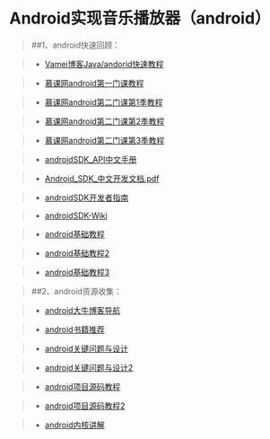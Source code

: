 Android实现音乐播放器（android）
==================

>##1、android快速回顾：

>* [Vamei博客Java/andorid快速教程](http://www.cnblogs.com/vamei/archive/2013/03/31/2991531.html)


>* [慕课网android第一门课教程](http://www.imooc.com/learn/96)

>* [慕课网android第二门课第1季教程](http://www.imooc.com/learn/107)

>* [慕课网android第二门课第2季教程](http://www.imooc.com/learn/142)

>* [慕课网android第二门课第3季教程](http://www.imooc.com/learn/179)


>*  [androidSDK_API中文手册](https://github.com/JamesonHuang/Graduation-Project/tree/master/%E6%8A%80%E6%9C%AF%E9%9A%BE%E7%82%B9%E8%A7%A3%E5%86%B3%E6%96%B9%E6%A1%88/1_2.android%E5%AE%9E%E7%8E%B0%E9%9F%B3%E4%B9%90%E6%92%AD%E6%94%BE%E5%99%A8%EF%BC%88android%EF%BC%89/androidSDK_API%E6%89%8B%E5%86%8C)

>* [Android_SDK_中文开发文档.pdf](https://github.com/JamesonHuang/Graduation-Project/blob/master/%E6%8A%80%E6%9C%AF%E9%9A%BE%E7%82%B9%E8%A7%A3%E5%86%B3%E6%96%B9%E6%A1%88/1_2.android%E5%AE%9E%E7%8E%B0%E9%9F%B3%E4%B9%90%E6%92%AD%E6%94%BE%E5%99%A8%EF%BC%88android%EF%BC%89/androidSDK_API%E6%89%8B%E5%86%8C/Android_SDK_%E4%B8%AD%E6%96%87%E5%BC%80%E5%8F%91%E6%96%87%E6%A1%A3.pdf)

>*  [androidSDK开发者指南](http://developers.androidcn.com/offline.html)

>*  [androidSDK-Wiki](http://wikidroid.sinaapp.com/首页)

>*  [android基础教程](http://blog.csdn.net/flowingflying/article/category/790538/10)

>*  [android基础教程2](http://www.apkbus.com/android-830-1-1.html)

>*  [android基础教程3](http://blog.csdn.net/Android_Tutor/article/category/605365/3)


>##2、android资源收集：

>* [android大牛博客导航](http://yeungeek.com/android%E5%BC%80%E5%8F%91%E5%A4%A7%E7%89%9B%E5%8D%9A%E5%AE%A2/)

>* [android书籍推荐](http://blog.csdn.net/aaa2832/article/details/7719554)

>* [android关键问题与设计](http://blog.chengyunfeng.com/?cat=46&paged=3)

>* [android关键问题与设计2](http://www.cnblogs.com/qianxudetianxia/category/293007.html)

>* [android项目源码教程](http://www.apkbus.com/android-17627-1-1.html)

>* [android项目源码教程2](http://www.apkbus.com/android-19645-1-1.html)

>* [android内核讲解](http://blog.csdn.net/innost/article/details/7648869)
